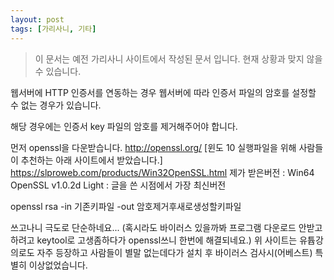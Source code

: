 ```yaml
---
layout: post
tags: [가리사니, 기타]
---
```


> 이 문서는 예전 가리사니 사이트에서 작성된 문서 입니다.
현재 상황과 맞지 않을 수 있습니다.


웹서버에 HTTP 인증서를 연동하는 경우 웹서버에 따라 인증서 파일의 암호를 설정할 수 없는 경우가 있습니다.

해당 경우에는 인증서 key 파일의 암호를 제거해주어야 합니다.

먼저 openssl을 다운받습니다.
http://openssl.org/
[윈도 10 실행파일을 위해 사람들이 추천하는 아래 사이트에서 받았습니다.]
https://slproweb.com/products/Win32OpenSSL.html
제가 받은버전 : Win64 OpenSSL v1.0.2d Light : 글을 쓴 시점에서 가장 최신버전


openssl rsa -in 기존키파일 -out 암호제거후새로생성할키파일


쓰고나니 극도로 단순하네요...
(혹시라도 바이러스 있을까봐 프로그램 다운로드 안받고 하려고 keytool로 고생좀하다가 openssl쓰니 한번에 해결되네요.)
위 사이트는 유튭강의로도 자주 등장하고 사람들이 별말 없는데다가 설치 후 바이러스 검사시(어베스트) 특별히 이상없었습니다.